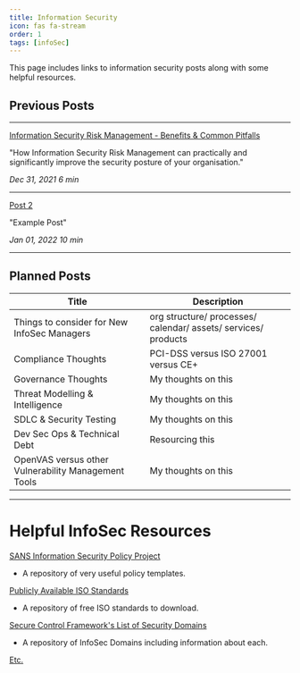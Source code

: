 ```yaml
---
title: Information Security
icon: fas fa-stream
order: 1
tags: [infoSec]
---
```


This page includes links to information security posts along with some helpful resources.

## Previous Posts

---

[Information Security Risk Management - Benefits & Common Pitfalls](https://ross-sec-audio.github.io/posts/Risk-Management-Explained/ " ## Information Security Risk Management - Benefits & Common Pitfalls")

"How Information Security Risk Management can practically and significantly improve the security posture of your organisation."

<div class="mr-auto">
    <i class="far fa-calendar fa-fw"></i>
    <em class="timeago" date="2021-12-31 00:00:00 +0000" data-toggle="tooltip" data-placement="bottom" title="Fri, Dec 31, 2021, 12:00 AM +0000">Dec 31, 2021</em>
    <i class="far fa-clock fa-fw"></i>
    <span class="readtime" data-toggle="tooltip" data-placement="bottom" title="1180 words">
        <em>6 min</em>
    </span>
</div>

___

[Post 2](https://www.google.ie "Post 2")

"Example Post"

<div class="mr-auto">
    <i class="far fa-calendar fa-fw"></i>
    <em class="timeago" date="2022-01-01 00:00:00 +0000" data-toggle="tooltip" data-placement="bottom" title="Sat, Jan 01, 2022, 12:00 AM +0000">Jan 01, 2022</em>
    <i class="far fa-clock fa-fw"></i>
    <span class="readtime" data-toggle="tooltip" data-placement="bottom" title="1000 words">
        <em>10 min</em>
    </span>
</div>

___

## Planned Posts

| Title | Description |
| ------ | ----------- |
| Things to consider for New InfoSec Managers| org structure/ processes/ calendar/ assets/ services/ products |
| Compliance Thoughts | PCI-DSS versus ISO 27001 versus CE+ |
| Governance Thoughts | My thoughts on this |
| Threat Modelling & Intelligence | My thoughts on this |
| SDLC & Security Testing | My thoughts on this |
| Dev Sec Ops & Technical Debt | Resourcing this |
| OpenVAS versus other Vulnerability Management Tools | My thoughts on this |

---

# Helpful InfoSec Resources

[SANS Information Security Policy Project](https://www.sans.org/information-security-policy/?msc=main-nav "SANS Information Security Policy Project")
 - A repository of very useful policy templates.

[Publicly Available ISO Standards](https://standards.iso.org/ittf/PubliclyAvailableStandards/ "Publicly Available ISO Standards")
- A repository of free ISO standards to download.

[Secure Control Framework's List of Security Domains](https://www.securecontrolsframework.com/scf-domains "Secure Control Framework's List of Security Domains")
- A repository of InfoSec Domains including information about each.

[Etc.](https://www.google.ie "Etc.")





